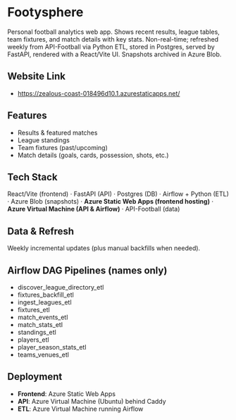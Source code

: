 # Footysphere

Personal football analytics web app. Shows recent results, league tables, team fixtures, and match details with key stats. Non-real-time; refreshed weekly from API-Football via Python ETL, stored in Postgres, served by FastAPI, rendered with a React/Vite UI. Snapshots archived in Azure Blob.

## Website Link 
- https://zealous-coast-018496d10.1.azurestaticapps.net/ 

## Features
- Results & featured matches
- League standings
- Team fixtures (past/upcoming)
- Match details (goals, cards, possession, shots, etc.)

## Tech Stack
React/Vite (frontend) · FastAPI (API) · Postgres (DB) · Airflow + Python (ETL) · Azure Blob (snapshots) · **Azure Static Web Apps (frontend hosting)** · **Azure Virtual Machine (API & Airflow)** · API-Football (data)

## Data & Refresh
Weekly incremental updates (plus manual backfills when needed). 

## Airflow DAG Pipelines (names only)
- discover_league_directory_etl
- fixtures_backfill_etl
- ingest_leagues_etl
- fixtures_etl
- match_events_etl
- match_stats_etl
- standings_etl
- players_etl
- player_season_stats_etl
- teams_venues_etl

## Deployment 
- **Frontend**: Azure Static Web Apps 
- **API**: Azure Virtual Machine (Ubuntu) behind Caddy
- **ETL**: Azure Virtual Machine running Airflow 

